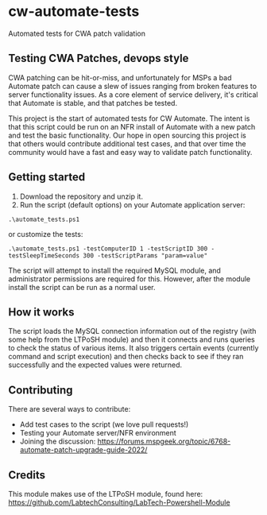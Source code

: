 # cw-automate-tests
Automated tests for CWA patch validation

## Testing CWA Patches, devops style
CWA patching can be hit-or-miss, and unfortunately for MSPs a bad Automate patch can cause a slew of issues ranging from broken features to server functionality issues. As a core element of service delivery, it's critical that Automate is stable, and that patches be tested.

This project is the start of automated tests for CW Automate. The intent is that this script could be run on an NFR install of Automate with a new patch and test the basic functionality. Our hope in open sourcing this project is that others would contribute additional test cases, and that over time the community would have a fast and easy way to validate patch functionality.

## Getting started
1. Download the repository and unzip it.
2. Run the script (default options) on your Automate application server:    

`.\automate_tests.ps1`  
	
or customize the tests:    

	.\automate_tests.ps1 -testComputerID 1 -testScriptID 300 -testSleepTimeSeconds 300 -testScriptParams "param=value"

The script will attempt to install the required MySQL module, and administrator permissions are required for this. However, after the module install the script can be run as a normal user.


## How it works

The script loads the MySQL connection information out of the registry (with some help from the LTPoSH module) and then it connects and runs queries to check the status of various items. It also triggers certain events (currently command and script execution) and then checks back to see if they ran successfully and the expected values were returned.

## Contributing
There are several ways to contribute: 
 * Add test cases to the script (we love pull requests!)
 * Testing your Automate server/NFR environment
 * Joining the discussion: https://forums.mspgeek.org/topic/6768-automate-patch-upgrade-guide-2022/
 
 
## Credits
This module makes use of the LTPoSH module, found here: https://github.com/LabtechConsulting/LabTech-Powershell-Module 